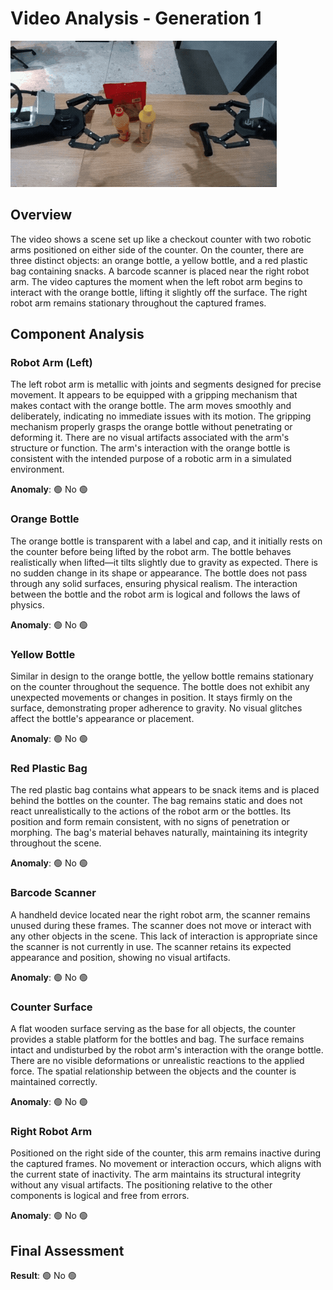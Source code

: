 # Video Analysis - Generation 1

<img src="generation_1.gif" alt="Generation 1">

## Overview
The video shows a scene set up like a checkout counter with two robotic arms positioned on either side of the counter. On the counter, there are three distinct objects: an orange bottle, a yellow bottle, and a red plastic bag containing snacks. A barcode scanner is placed near the right robot arm. The video captures the moment when the left robot arm begins to interact with the orange bottle, lifting it slightly off the surface. The right robot arm remains stationary throughout the captured frames.

## Component Analysis

### Robot Arm (Left)
The left robot arm is metallic with joints and segments designed for precise movement. It appears to be equipped with a gripping mechanism that makes contact with the orange bottle. The arm moves smoothly and deliberately, indicating no immediate issues with its motion. The gripping mechanism properly grasps the orange bottle without penetrating or deforming it. There are no visual artifacts associated with the arm's structure or function. The arm's interaction with the orange bottle is consistent with the intended purpose of a robotic arm in a simulated environment.

**Anomaly**: 🟢 No 🟢

### Orange Bottle
The orange bottle is transparent with a label and cap, and it initially rests on the counter before being lifted by the robot arm. The bottle behaves realistically when lifted—it tilts slightly due to gravity as expected. There is no sudden change in its shape or appearance. The bottle does not pass through any solid surfaces, ensuring physical realism. The interaction between the bottle and the robot arm is logical and follows the laws of physics.

**Anomaly**: 🟢 No 🟢

### Yellow Bottle
Similar in design to the orange bottle, the yellow bottle remains stationary on the counter throughout the sequence. The bottle does not exhibit any unexpected movements or changes in position. It stays firmly on the surface, demonstrating proper adherence to gravity. No visual glitches affect the bottle's appearance or placement.

**Anomaly**: 🟢 No 🟢

### Red Plastic Bag
The red plastic bag contains what appears to be snack items and is placed behind the bottles on the counter. The bag remains static and does not react unrealistically to the actions of the robot arm or the bottles. Its position and form remain consistent, with no signs of penetration or morphing. The bag's material behaves naturally, maintaining its integrity throughout the scene.

**Anomaly**: 🟢 No 🟢

### Barcode Scanner
A handheld device located near the right robot arm, the scanner remains unused during these frames. The scanner does not move or interact with any other objects in the scene. This lack of interaction is appropriate since the scanner is not currently in use. The scanner retains its expected appearance and position, showing no visual artifacts.

**Anomaly**: 🟢 No 🟢

### Counter Surface
A flat wooden surface serving as the base for all objects, the counter provides a stable platform for the bottles and bag. The surface remains intact and undisturbed by the robot arm's interaction with the orange bottle. There are no visible deformations or unrealistic reactions to the applied force. The spatial relationship between the objects and the counter is maintained correctly.

**Anomaly**: 🟢 No 🟢

### Right Robot Arm
Positioned on the right side of the counter, this arm remains inactive during the captured frames. No movement or interaction occurs, which aligns with the current state of inactivity. The arm maintains its structural integrity without any visual artifacts. The positioning relative to the other components is logical and free from errors.

**Anomaly**: 🟢 No 🟢

## Final Assessment
**Result**: 🟢 No 🟢 